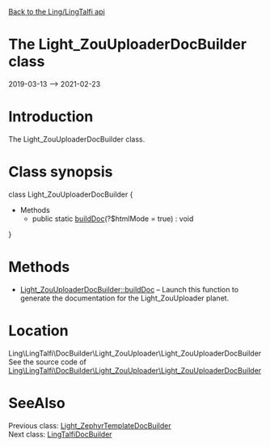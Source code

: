[Back to the Ling/LingTalfi api](https://github.com/lingtalfi/LingTalfi/blob/master/doc/api/Ling/LingTalfi.md)



The Light_ZouUploaderDocBuilder class
================
2019-03-13 --> 2021-02-23






Introduction
============

The Light_ZouUploaderDocBuilder class.



Class synopsis
==============


class <span class="pl-k">Light_ZouUploaderDocBuilder</span>  {

- Methods
    - public static [buildDoc](https://github.com/lingtalfi/LingTalfi/blob/master/doc/api/Ling/LingTalfi/DocBuilder/Light_ZouUploader/Light_ZouUploaderDocBuilder/buildDoc.md)(?$htmlMode = true) : void

}






Methods
==============

- [Light_ZouUploaderDocBuilder::buildDoc](https://github.com/lingtalfi/LingTalfi/blob/master/doc/api/Ling/LingTalfi/DocBuilder/Light_ZouUploader/Light_ZouUploaderDocBuilder/buildDoc.md) &ndash; Launch this function to generate the documentation for the Light_ZouUploader planet.





Location
=============
Ling\LingTalfi\DocBuilder\Light_ZouUploader\Light_ZouUploaderDocBuilder<br>
See the source code of [Ling\LingTalfi\DocBuilder\Light_ZouUploader\Light_ZouUploaderDocBuilder](https://github.com/lingtalfi/LingTalfi/blob/master/DocBuilder/Light_ZouUploader/Light_ZouUploaderDocBuilder.php)



SeeAlso
==============
Previous class: [Light_ZephyrTemplateDocBuilder](https://github.com/lingtalfi/LingTalfi/blob/master/doc/api/Ling/LingTalfi/DocBuilder/Light_ZephyrTemplate/Light_ZephyrTemplateDocBuilder.md)<br>Next class: [LingTalfiDocBuilder](https://github.com/lingtalfi/LingTalfi/blob/master/doc/api/Ling/LingTalfi/DocBuilder/LingTalfi/LingTalfiDocBuilder.md)<br>
